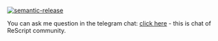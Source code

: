 [![semantic-release](https://img.shields.io/badge/%20%20%F0%9F%93%A6%F0%9F%9A%80-semantic--release-e10079.svg)](https://github.com/semantic-release/semantic-release)

You can ask me question in the telegram chat: [click here](https://t.me/rescriptjs) - this is chat of ReScript community.
